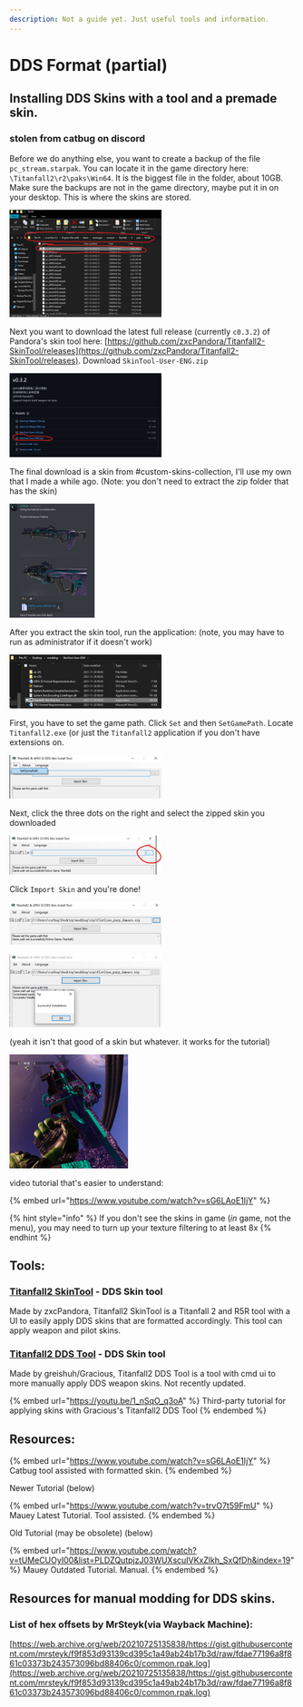 ```yaml
---
description: Not a guide yet. Just useful tools and information.
---
```


# DDS Format (partial)

## Installing DDS Skins with a tool and a premade skin.

### stolen from catbug on discord

Before we do anything else, you want to create a backup of the file `pc_stream.starpak`. You can locate it in the game directory here: `\Titanfall2\r2\paks\Win64`. It is the biggest file in the folder, about 10GB. Make sure the backups are not in the game directory, maybe put it in on your desktop. This is where the skins are stored.

![\\](../../../../.gitbook/assets/catbugcheats1.0.png)

Next you want to download the latest full release (currently `c0.3.2`) of Pandora's skin tool here: [https://github.com/zxcPandora/Titanfall2-SkinTool/releases](https://github.com/zxcPandora/Titanfall2-SkinTool/releases). Download `SkinTool-User-ENG.zip`

![](../../../../.gitbook/assets/catbugcheats1.1.png)

The final download is a skin from #custom-skins-collection, I'll use my own that I made a while ago. (Note: you don't need to extract the zip folder that has the skin)

![](../../../../.gitbook/assets/catbugcheats1.2.png)

After you extract the skin tool, run the application: (note, you may have to run as administrator if it doesn't work)

![](../../../../.gitbook/assets/catbugcheats1.3.png)

First, you have to set the game path. Click `Set` and then `SetGamePath`. Locate `Titanfall2.exe` (or just the `Titanfall2` application if you don't have extensions on.

![](../../../../.gitbook/assets/catbugcheats1.4.png)

Next, click the three dots on the right and select the zipped skin you downloaded

![](<../../../../.gitbook/assets/unknown (7).png>)

Click `Import Skin` and you're done!

![](<../../../../.gitbook/assets/unknown (1).png>)

![](<../../../../.gitbook/assets/unknown (3).png>)

(yeah it isn't that good of a skin but whatever. it works for the tutorial)

![](<../../../../.gitbook/assets/unknown (6).png>)

video tutorial that's easier to understand:&#x20;

{% embed url="https://www.youtube.com/watch?v=sG6LAoE1IjY" %}

{% hint style="info" %}
If you don't see the skins in game (_in_ game, not the menu), you may need to turn up your texture filtering to at least 8x
{% endhint %}

## Tools:

### [Titanfall2 SkinTool](https://github.com/zxcPandora/Titanfall2-SkinTool) - DDS Skin tool

Made by zxcPandora, Titanfall2 SkinTool is a Titanfall 2 and R5R tool with a UI to easily apply DDS skins that are formatted accordingly. This tool can apply weapon and pilot skins.

### [Titanfall2 DDS Tool](https://github.com/greishuhs/Titanfall2-DDS-Tool) - DDS Skin tool

Made by greishuh/Gracious, Titanfall2 DDS Tool is a tool with cmd ui to more manually apply DDS weapon skins. Not recently updated.

{% embed url="https://youtu.be/1_nSqO_q3oA" %}
Third-party tutorial for applying skins with Gracious's Titanfall2 DDS Tool
{% endembed %}

## Resources:

{% embed url="https://www.youtube.com/watch?v=sG6LAoE1IjY" %}
Catbug tool assisted with formatted skin.
{% endembed %}

Newer Tutorial (below)

{% embed url="https://www.youtube.com/watch?v=trvO7t59FmU" %}
Mauey Latest Tutorial. Tool assisted.
{% endembed %}

Old Tutorial (may be obsolete) (below)

{% embed url="https://www.youtube.com/watch?v=tUMeCUOyI00&list=PLDZQutpjzJ03WUXscuIVKxZlkh_SxQfDh&index=19" %}
Mauey Outdated Tutorial. Manual.
{% endembed %}

## Resources for manual modding for DDS skins.

### List of hex offsets by MrSteyk(via Wayback Machine):&#x20;

[https://web.archive.org/web/20210725135838/https://gist.githubusercontent.com/mrsteyk/f9f853d93139cd395c1a49ab24b17b3d/raw/fdae77196a8f861c03373b243573096bd88406c0/common.rpak.log](https://web.archive.org/web/20210725135838/https://gist.githubusercontent.com/mrsteyk/f9f853d93139cd395c1a49ab24b17b3d/raw/fdae77196a8f861c03373b243573096bd88406c0/common.rpak.log)
